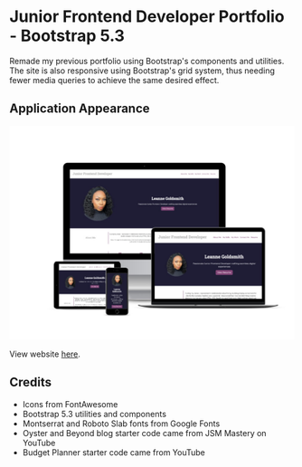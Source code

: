 # Junior Frontend Developer Portfolio - Bootstrap 5.3

Remade my previous portfolio using Bootstrap's components and utilities. The site is also responsive using Bootstrap's grid system, thus needing fewer media queries to achieve the same desired effect.

## Application Appearance

![Website responsive across multiple devices](./images/bootstrap-portfolio-mockup.jpg)

View website [here](https://leannecodes.github.io/bootstrap-portfolio/).

## Credits

- Icons from FontAwesome
- Bootstrap 5.3 utilities and components
- Montserrat and Roboto Slab fonts from Google Fonts
- Oyster and Beyond blog starter code came from JSM Mastery on YouTube
- Budget Planner starter code came from YouTube